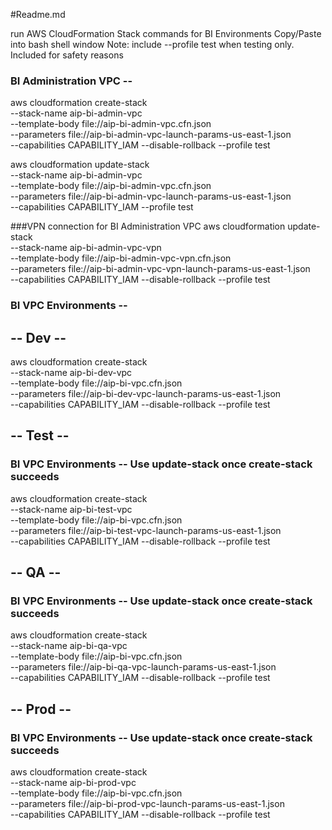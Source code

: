 #Readme.md

run AWS CloudFormation Stack commands for BI Environments
Copy/Paste into bash shell window
Note: include --profile test when testing only. Included for safety reasons


### BI Administration VPC -- 
aws cloudformation create-stack \
--stack-name aip-bi-admin-vpc \
--template-body file://aip-bi-admin-vpc.cfn.json \
--parameters file://aip-bi-admin-vpc-launch-params-us-east-1.json \
--capabilities CAPABILITY_IAM --disable-rollback --profile test

aws cloudformation update-stack \
--stack-name aip-bi-admin-vpc \
--template-body file://aip-bi-admin-vpc.cfn.json \
--parameters file://aip-bi-admin-vpc-launch-params-us-east-1.json \
--capabilities CAPABILITY_IAM --profile test

###VPN connection for BI Administration VPC
aws cloudformation update-stack \
--stack-name aip-bi-admin-vpc-vpn \
--template-body file://aip-bi-admin-vpc-vpn.cfn.json \
--parameters file://aip-bi-admin-vpc-vpn-launch-params-us-east-1.json \
--capabilities CAPABILITY_IAM --disable-rollback --profile test




### BI VPC Environments -- 
##
## -- Dev --
aws cloudformation create-stack \
--stack-name aip-bi-dev-vpc \
--template-body file://aip-bi-vpc.cfn.json \
--parameters file://aip-bi-dev-vpc-launch-params-us-east-1.json \
--capabilities CAPABILITY_IAM --disable-rollback --profile test

##
## -- Test --
### BI VPC Environments -- Use update-stack once create-stack succeeds
aws cloudformation create-stack \
--stack-name aip-bi-test-vpc \
--template-body file://aip-bi-vpc.cfn.json \
--parameters file://aip-bi-test-vpc-launch-params-us-east-1.json \
--capabilities CAPABILITY_IAM --disable-rollback --profile test

##
## -- QA --
### BI VPC Environments -- Use update-stack once create-stack succeeds
aws cloudformation create-stack \
--stack-name aip-bi-qa-vpc \
--template-body file://aip-bi-vpc.cfn.json \
--parameters file://aip-bi-qa-vpc-launch-params-us-east-1.json \
--capabilities CAPABILITY_IAM --disable-rollback --profile test

##
## -- Prod --
### BI VPC Environments -- Use update-stack once create-stack succeeds
aws cloudformation create-stack \
--stack-name aip-bi-prod-vpc \
--template-body file://aip-bi-vpc.cfn.json \
--parameters file://aip-bi-prod-vpc-launch-params-us-east-1.json \
--capabilities CAPABILITY_IAM --disable-rollback --profile test




